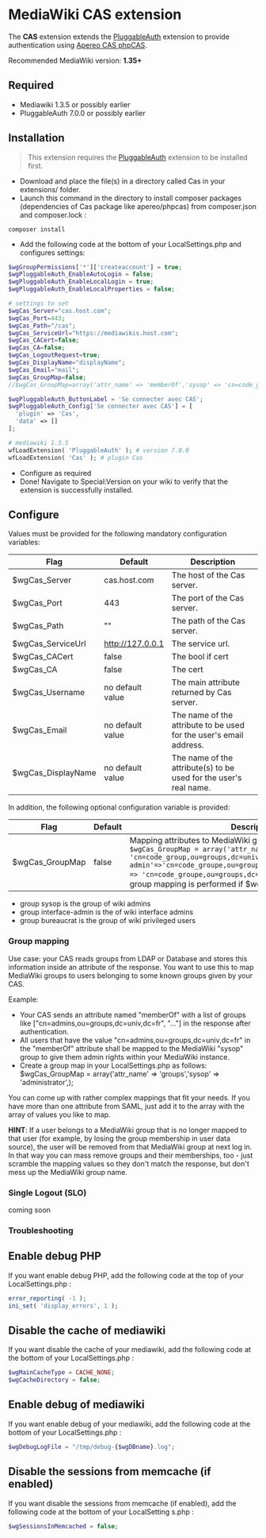 # MediaWiki CAS extension

The **CAS** extension extends the [PluggableAuth](https://www.mediawiki.org/wiki/Extension:PluggableAuth) extension to provide authentication using [Apereo CAS phpCAS](https://github.com/apereo/phpCAS).

Recommended MediaWiki version: **1.35+**

## Required

- Mediawiki 1.3.5 or possibly earlier
- PluggableAuth 7.0.0 or possibly earlier

## Installation

> This extension requires the [PluggableAuth](https://www.mediawiki.org/wiki/Extension:PluggableAuth) extension to be installed first.

* Download and place the file(s) in a directory called Cas in your extensions/ folder.
* Launch this command in the directory to install composer packages (dependencies of Cas package like apereo/phpcas) from composer.json and composer.lock :
```
composer install
```
* Add the following code at the bottom of your LocalSettings.php and configures settings:

```php
$wgGroupPermissions['*']['createaccount'] = true;
$wgPluggableAuth_EnableAutoLogin = false;
$wgPluggableAuth_EnableLocalLogin = true;
$wgPluggableAuth_EnableLocalProperties = false;

# settings to set
$wgCas_Server="cas.host.com";
$wgCas_Port=443;
$wgCas_Path="/cas";
$wgCas_ServiceUrl="https://mediawikis.host.com";
$wgCas_CACert=false;
$wgCas_CA=false;
$wgCas_LogoutRequest=true;
$wgCas_DisplayName="displayName";
$wgCas_Email="mail";
$wgCas_GroupMap=false;
//$wgCas_GroupMap=array('attr_name' => 'memberOf','sysop' => 'cn=code_groupe_sysop,ou=groups,dc=univ,dc=fr','interface-admin' => 'cn=code_groupe_interface_admin,ou=groups,dc=univ,dc=fr','bureaucrat' => 'cn=code_groupe_bureaucrat,ou=groups,dc=univ,dc=fr');

$wgPluggableAuth_ButtonLabel = 'Se connecter avec CAS';
$wgPluggableAuth_Config['Se connecter avec CAS'] = [
  'plugin' => 'Cas',
  'data' => []
];

# mediawiki 1.3.5
wfLoadExtension( 'PluggableAuth' ); # version 7.0.0
wfLoadExtension( 'Cas' ); # plugin Cas
```

* Configure as required
* Done! Navigate to Special:Version on your wiki to verify that the extension is successfully installed.

## Configure

Values must be provided for the following mandatory configuration variables:

Flag | Default | Description
---- | ------- | -----------
$wgCas_Server | cas.host.com | The host of the Cas server.
$wgCas_Port | 443 | The port of the Cas server.
$wgCas_Path | "" | The path of the Cas server.
$wgCas_ServiceUrl | http://127.0.0.1 | The service url.
$wgCas_CACert | false | The bool if cert
$wgCas_CA | false | The cert
$wgCas_Username | no default value | The main attribute returned by Cas server.
$wgCas_Email | no default value | The name of the attribute to be used for the user's email address.
$wgCas_DisplayName | no default value | The name of the attribute(s) to be used for the user's real name.

In addition, the following optional configuration variable is provided:

Flag | Default | Description
---- | ------- | -----------
$wgCas_GroupMap | false | Mapping  attributes to MediaWiki groups of the form: `$wgCas_GroupMap = array('attr_name' => 'memberOf','sysop' => 'cn=code_group,ou=groups,dc=univ,dc=fr','interface-admin'=>'cn=code_groupe,ou=groups,dc=univ,dc=fr','bureaucrat' => 'cn=code_groupe,ou=groups,dc=univ,dc=fr', '...');` No group mapping is performed if $wgCas_GroupMap is false.

- group sysop is the group of wiki admins
- group interface-admin is the of wiki interface admins
- group bureaucrat is the group of wiki privileged users

### Group mapping

Use case: your CAS reads groups from LDAP or Database and stores this information inside an attribute of the response. You want to use this to map MediaWiki groups to users belonging to some known groups given by your CAS.

Example:

* Your CAS sends an attribute named "memberOf" with a list of groups like ["cn=admins,ou=groups,dc=univ,dc=fr", "..."] in the response after authentication.
* All users that have the value "cn=admins,ou=groups,dc=univ,dc=fr" in the "memberOf" attribute shall be mapped to the MediaWiki "sysop" group to give them admin rights within your MediaWiki instance.
* Create a group map in your LocalSettings.php as follows: $wgCas_GroupMap = array('attr_name' => 'groups','sysop' => 'administrator',);

You can come up with rather complex mappings that fit your needs. If you have more than one attribute from SAML, just add it to the array with the array of values you like to map.

**HINT**: If a user belongs to a MediaWiki group that is no longer mapped to that user (for example, by losing the group membership in user data source), the user will be removed from that MediaWiki group at next log in. In that way you can mass remove groups and their memberships, too - just scramble the mapping values so they don't match the response, but don't mess up the MediaWiki group name.

### Single Logout (SLO)

coming soon


### Troubleshooting 

## Enable debug PHP

If you want enable debug PHP, add the following code at the top of your LocalSettings.php :
```php
error_reporting( -1 );
ini_set( 'display_errors', 1 );
```

## Disable the cache of mediawiki

If you want disable the cache of your mediawiki, add the following code at the bottom of your LocalSettings.php :
```php
$wgMainCacheType = CACHE_NONE;
$wgCacheDirectory = false;
```

## Enable debug of mediawiki

If you want enable debug of your mediawiki, add the following code at the bottom of your LocalSettings.php :
```php
$wgDebugLogFile = "/tmp/debug-{$wgDBname}.log";
```

## Disable the sessions from memcache (if enabled)

If you want disable the sessions from memcache (if enabled), add the following code at the bottom of your LocalSetting
s.php :
```php
$wgSessionsInMemcached = false;
```

